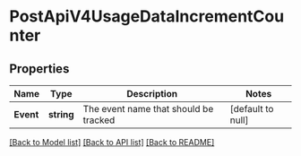 # PostApiV4UsageDataIncrementCounter

## Properties
Name | Type | Description | Notes
------------ | ------------- | ------------- | -------------
**Event** | **string** | The event name that should be tracked | [default to null]

[[Back to Model list]](../README.md#documentation-for-models) [[Back to API list]](../README.md#documentation-for-api-endpoints) [[Back to README]](../README.md)


